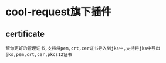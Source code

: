 # cool-request旗下插件
## certificate
`帮你更好的管理证书,支持将pem,crt,cer证书导入到jks中,支持将jks中导出jks,pem,crt,cer,pkcs12证书`